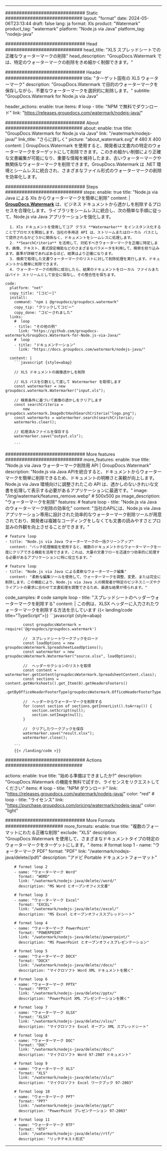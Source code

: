 
---
############################# Static ############################
layout: "format"
date:  2024-05-06T23:13:44
draft: false
lang: ja
format: Xls
product: "Watermark"
product_tag: "watermark"
platform: "Node.js via Java"
platform_tag: "nodejs-java"

############################# Head ############################
head_title: "XLS スプレッドシートでの正確なウォーターマークの削除"
head_description: "GroupDocs.Watermark では、特定のウォーターマークの削除をきめ細かく制御できます。"

############################# Header ############################
title: "ターゲット固有の XLS ウォーターマーク" 
description: "GroupDocs.Watermark で目的のウォーターマークを保存しながら、不要なウォーターマークを選択的に削除します。"
subtitle: "GroupDocs.Watermark for Node.js via Java" 

header_actions:
  enable: true
  items:
    #  loop
    - title: "NPM で無料でダウンロード"
      link: "https://releases.groupdocs.com/watermark/nodejs-java/"
      
############################# About ############################
about:
    enable: true
    title: "GroupDocs.Watermark for Node.js via Java"
    link: "/watermark/nodejs-java/"
    link_title: "さらに詳しく"
    picture: "about_watermark.svg" # 480 X 400
    content: |
       GroupDocs.Watermark を使用すると、開発者は文書内の特定のウォーターマークをターゲットにして削除できます。このきめ細かい制御により正確な文書編集が可能になり、重要な情報を維持したまま、古いウォーターマークや無関係なウォーターマークを削除できます。GroupDocs.Watermark は .NET 環境とシームレスに統合され、さまざまなファイル形式のウォーターマークの削除を効率化します。

############################# Steps ############################
steps:
    enable: true
    title: "Node.js via Java による Xls からウォーターマークを簡単に削除"
    content: |
      **[GroupDocs.Watermark](https://products.groupdocs.com/watermark/nodejs-java/)** は、ビジネス ドキュメントから透かしを削除するプロセスを合理化します。ライブラリをシームレスに統合し、次の簡単な手順に従って、Node.js via Java アプリケーションを強化します。
      
      1. Xls ドキュメントを使用してコア クラス **Watermarker** をインスタンス化することでプロセスを開始します。当社の多用途 API は、ストリームまたはローカル パスとして提供されるかどうかに関係なく、ドキュメントをシームレスに処理します。
      2. **SearchCriteria** を活用して、対処すべきウォーターマークを正確に特定します。画像、テキスト、書式設定機能などのさまざまなパラメータを利用して、検索を絞り込みます。基準が詳細であればあるほど、結果はより正確になります。
      3. 検索で取得した文書ウォーターマークのリストに対して削除処理を実行します。ドキュメントから簡単に削除できます。
      4. ウォーターマークの削除に成功したら、結果のドキュメントをローカル ファイルまたはバイト ストリームとして安全に保存し、その整合性を保ちます。
   
    code:
      platform: "net"
      copy_title: "[コピー]"
      install:
        command: "npm i @groupdocs/groupdocs.watermark"
        copy_tip: "クリックしてコピー"
        copy_done: "コピーされました"
      links:
        #  loop
        - title: "その他の例"
          link: "https://github.com/groupdocs-watermark/GroupDocs.Watermark-for-Node.js-via-Java/"
        #  loop
        - title: "ドキュメンテーション"
          link: "https://docs.groupdocs.com/watermark/nodejs-java/"
          
      content: |
        ```javascript {style=abap}

        // XLS ドキュメントの画像透かしを削除

        // XLS パスを引数として渡して Watermarker を取得します
        const watermarker = new groupdocs.watermark.Watermarker("input.xls");
        
        // 検索条件に基づいて画像の透かしをクリアします
        const searchCriteria = 
            new groupdocs.watermark.ImageDctHashSearchCriteria("logo.png");
        const watermarks = watermarker.search(searchCriteria);
        watermarks.clear();

        // 処理済みファイルを保存する
        watermarker.save("output.xls");
        
        ```            

############################# More features ############################
more_features:
  enable: true
  title: "Node.js via Java ウォーターマーク削除用 API | GroupDocs.Watermark"
  description: "Node.js via Java APIを統合すると、ドキュメントからウォーターマークを簡単に削除できるため、ドキュメントの明瞭さと美観が向上します。Node.js via Java 環境向けに調整されたこの API は、透かしのないきれいな文書を処理して表示する必要があるアプリケーションに最適です。"
  image: "/img/watermark/features_remove.webp" # 500x500 px
  image_description: "ウォーターマークを削除"
  features:
    # feature loop
    - title: "Node.js via Java のウォーターマーク削除の効率化"
      content: "当社のAPIには、Node.js via Java アプリケーション専用に設計された効率的なウォーターマーク削除ツールが用意されており、開発者は複雑なコーディングをしなくても文書の読みやすさとプロ並みの外観を向上させることができます。"

    # feature loop
    - title: "Node.js via Java ウォーターマークの一括クリーンアップ"
      content: "バッチ処理機能を使用すると、複数のドキュメントからウォーターマークを一度にクリアできる機能を活用できます。これは、大量の文書フローを迅速かつ効率的に処理する必要があるアプリケーションに特に役立ちます。"

    # feature loop
    - title: "Node.js via Java による柔軟なウォーターマーク編集"
      content: "柔軟な編集ツールを使用して、ウォーターマークを調整、変更、または完全に削除します。この機能により、Node.js via Java 人の開発者が特定のビジネスニーズやクライアントの要求に合わせて文書処理を調整できるため、最適な結果が得られます。"
      
  code_samples:
    # code sample loop
    - title: "スプレッドシートのヘッダーウォーターマークを削除する"
      content: |
        この例は、XLSX ヘッダーに入力されたウォーターマークを削除する方法を示しています
        {{< landing/code title="TypeScript">}}
        ```javascript {style=abap}
        
            const groupdocsWatermark = require('@groupdocs/groupdocs.watermark')

            //  スプレッドシートワークブックをロード
            const loadOptions = new groupdocsWatermark.SpreadsheetLoadOptions();
            const watermarker = new groupdocsWatermark.Watermarker("source.xlsx", loadOptions);

            //  ヘッダーセクションのリストを取得
            const content = watermarker.getContent(groupdocsWatermark.SpreadsheetContent.class);
            const sections = content.getWorksheets().get_Item(0).getHeadersFooters()
                .getByOfficeHeaderFooterType(groupdocsWatermark.OfficeHeaderFooterType.HeaderPrimary).getSections();
  
            //  ヘッダーからウォーターマークを削除する
            for (const section of sections.getInnerList().toArray()) {
                section.setScript(null);
                section.setImage(null);
            }

            //  クリアしたワークブックを保存
            watermarker.save("result.xlsx");
            watermarker.close();

        ```
        {{< /landing/code >}}


############################# Actions ############################

actions:
  enable: true
  title: "始める準備はできましたか?"
  description: "GroupDocs.Watermark の機能を無料で試すか、ライセンスをリクエストしてください"
  items:
    #  loop
    - title: "NPM ダウンロード"
      link: "https://releases.groupdocs.com/watermark/nodejs-java/"
      color: "red"
        #  loop
    - title: "ライセンス"
      link: "https://purchase.groupdocs.com/pricing/watermark/nodejs-java/"
      color: "light"


############################# More Formats #####################
more_formats:
    enable: true
    title: "複数のフォーマットにわたる正確な削除"
    exclude: "XLS"
    description: "GroupDocs.Watermark を使用して、さまざまなドキュメントタイプの特定のウォーターマークをターゲットにします。"
    items: 
        # format loop 1
        - name: "ウォーターマーク PDF"
          format: "PDF"
          link: "/watermark/nodejs-java/delete//pdf/"
          description: "アドビ Portable ドキュメントフォーマット"

        # format loop 2
        - name: "ウォーターマーク Word"
          format: "WORD"
          link: "/watermark/nodejs-java/delete//word/"
          description: "MS Word とオープンオフィス文書"
          
        # format loop 3
        - name: "ウォーターマーク Excel"
          format: "EXCEL"
          link: "/watermark/nodejs-java/delete//excel/"
          description: "MS Excel とオープンオフィススプレッドシート"

        # format loop 4
        - name: "ウォーターマーク PowerPoint"
          format: "POWERPOINT"
          link: "/watermark/nodejs-java/delete//powerpoint/"
          description: "MS PowerPoint とオープンオフィスプレゼンテーション"

        # format loop 5
        - name: "ウォーターマーク DOCX"
          format: "DOCX"
          link: "/watermark/nodejs-java/delete//docx/"
          description: "マイクロソフト Word XML ドキュメントを開く"
          
        # format loop 6
        - name: "ウォーターマーク PPTX"
          format: "PPTX"
          link: "/watermark/nodejs-java/delete//pptx/"
          description: "PowerPoint XML プレゼンテーションを開く"
          
        # format loop 7
        - name: "ウォーターマーク XLSX"
          format: "XLSX"
          link: "/watermark/nodejs-java/delete//xlsx/"
          description: "マイクロソフト Excel オープン XML スプレッドシート"

        # format loop 8
        - name: "ウォーターマーク DOC"
          format: "DOC"
          link: "/watermark/nodejs-java/delete//doc/"
          description: "マイクロソフト Word 97-2007 ドキュメント"

        # format loop 9
        - name: "ウォーターマーク XLS"
          format: "XLS"
          link: "/watermark/nodejs-java/delete//xls/"
          description: "マイクロソフト Excel ワークブック 97-2003"

        # format loop 10
        - name: "ウォーターマーク PPT"
          format: "PPT"
          link: "/watermark/nodejs-java/delete//ppt/"
          description: "PowerPoint プレゼンテーション 97-2003"

        # format loop 11
        - name: "ウォーターマーク RTF"
          format: "RTF"
          link: "/watermark/nodejs-java/delete//rtf/"
          description: "リッチテキスト形式"

---